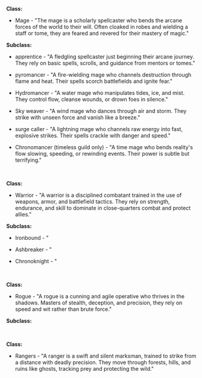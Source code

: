 **Class:**

* Mage - "The mage is a scholarly spellcaster who bends the arcane forces of the world to their will. Often cloaked in robes and wielding a staff or tome, they are feared and revered for their mastery of magic."

**Subclass:**

* apprentice - "A fledgling spellcaster just beginning their arcane journey. They rely on basic spells, scrolls, and guidance from mentors or tomes."

* pyromancer - "A fire-wielding mage who channels destruction through flame and heat. Their spells scorch battlefields and ignite fear."

* Hydromancer - "A water mage who manipulates tides, ice, and mist. They control flow, cleanse wounds, or drown foes in silence."

* Sky weaver - "A wind mage who dances through air and storm. They strike with unseen force and vanish like a breeze."

* surge caller - "A lightning mage who channels raw energy into fast, explosive strikes. Their spells crackle with danger and speed."

* Chronomancer (timeless guild only) - "A time mage who bends reality's flow slowing, speeding, or rewinding events. Their power is subtle but terrifying." 

&nbsp;

**Class:**

* Warrior - "A warrior is a disciplined combatant trained in the use of weapons, armor, and battlefield tactics. They rely on strength, endurance, and skill to dominate in close-quarters combat and protect allies."

**Subclass:**

* Ironbound - "
  
* Ashbreaker - "
  
* Chronoknight - "

&nbsp;

**Class:** 

* Rogue - "A rogue is a cunning and agile operative who thrives in the shadows. Masters of stealth, deception, and precision, they rely on speed and wit rather than brute force."

**Subclass:**


&nbsp;

**Class:**

* Rangers - "A ranger is a swift and silent marksman, trained to strike from a distance with deadly precision. They move through forests, hills, and ruins like ghosts, tracking prey and protecting the wild."



